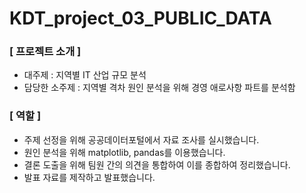 # KDT_project_03_PUBLIC_DATA


### [ 프로젝트 소개 ]

- 대주제 : 지역별 IT 산업 규모 분석
- 담당한 소주제 : 지역별 격차 원인 분석을 위해 경영 애로사항 파트를 분석함

### [ 역할 ]

- 주제 선정을 위해 공공데이터포털에서 자료 조사를 실시했습니다.
- 원인 분석을 위해 matplotlib, pandas를 이용했습니다.
- 결론 도출을 위해 팀원 간의 의견을 통합하여 이를 종합하여 정리했습니다.
- 발표 자료를 제작하고 발표했습니다.
